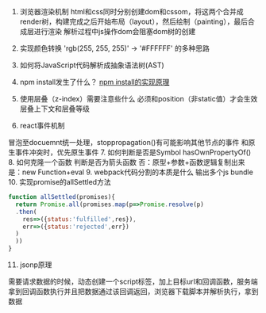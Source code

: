 1. 浏览器渲染机制
html和css同时分别创建dom和cssom，将这两个合并成render树，构建完成之后开始布局（layout），然后绘制（painting），最后合成层进行渲染
解析过程中js操作dom会阻塞dom树的创建
2. 实现颜色转换 'rgb(255, 255, 255)' -> '#FFFFFF' 的多种思路

3. 如何将JavaScript代码解析成抽象语法树(AST)
4. npm install发生了什么？
[npm install的实现原理](https://www.zhihu.com/question/66629910/answer/273992383)

5. 使用层叠（z-index）需要注意些什么
必须和position（非static值）才会生效
层叠上下文和层叠等级
6. react事件机制

冒泡至docuemnt统一处理，stoppropagation()有可能影响其他节点的事件
和原生事件冲突时，优先原生事件
7. 如何判断是否是Symbol
hasOwnPropertyOf()
8. 如何克隆一个函数
判断是否为箭头函数
否：原型+参数+函数逻辑复制出来
是：new Function+eval
9. webpack代码分割的本质是什么
输出多个js bundle
10. 实现promise的allSettled方法
```js
function allSettled(promises){
  return Promise.all(promises.map(p=>Promise.resolve(p)
  .then(
    res=>({status:'fulfilled',res}),
    err=>({status:'rejected',err})
  )
  ))
}
```
11. jsonp原理

需要请求数据的时候，动态创建一个script标签，加上目标url和回调函数，服务端拿到回调函数执行并且把数据通过该回调返回，浏览器下载脚本并解析执行，拿到数据